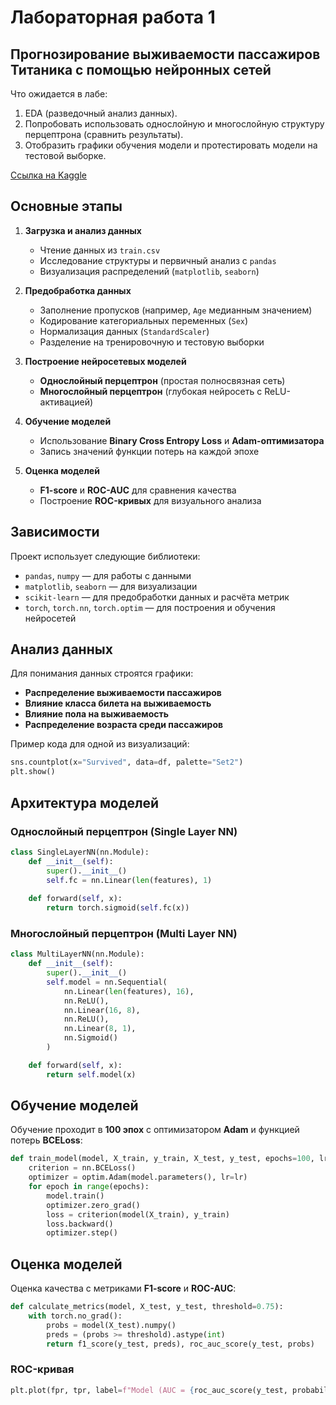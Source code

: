 # Лабораторная работа 1

## Прогнозирование выживаемости пассажиров Титаника с помощью нейронных сетей

Что ожидается в лабе:
1. EDA (разведочный анализ данных).
2. Попробовать использовать однослойную и многослойную структуру перцептрона (сравнить результаты).
3. Отобразить графики обучения модели и протестировать модели на тестовой выборке.

[Ссылка на Kaggle](https://www.kaggle.com/c/titanic/overview)

## Основные этапы

1. **Загрузка и анализ данных**  
   - Чтение данных из `train.csv`
   - Исследование структуры и первичный анализ с `pandas`
   - Визуализация распределений (`matplotlib`, `seaborn`)

2. **Предобработка данных**  
   - Заполнение пропусков (например, `Age` медианным значением)
   - Кодирование категориальных переменных (`Sex`)
   - Нормализация данных (`StandardScaler`)
   - Разделение на тренировочную и тестовую выборки

3. **Построение нейросетевых моделей**  
   - **Однослойный перцептрон** (простая полносвязная сеть)
   - **Многослойный перцептрон** (глубокая нейросеть с ReLU-активацией)

4. **Обучение моделей**  
   - Использование **Binary Cross Entropy Loss** и **Adam-оптимизатора**
   - Запись значений функции потерь на каждой эпохе

5. **Оценка моделей**  
   - **F1-score** и **ROC-AUC** для сравнения качества
   - Построение **ROC-кривых** для визуального анализа

## Зависимости

Проект использует следующие библиотеки:

- `pandas`, `numpy` — для работы с данными
- `matplotlib`, `seaborn` — для визуализации
- `scikit-learn` — для предобработки данных и расчёта метрик
- `torch`, `torch.nn`, `torch.optim` — для построения и обучения нейросетей

## Анализ данных

Для понимания данных строятся графики:

- **Распределение выживаемости пассажиров**
- **Влияние класса билета на выживаемость**
- **Влияние пола на выживаемость**
- **Распределение возраста среди пассажиров**

Пример кода для одной из визуализаций:

```python
sns.countplot(x="Survived", data=df, palette="Set2")
plt.show()
```

## Архитектура моделей

### Однослойный перцептрон (Single Layer NN)

```python
class SingleLayerNN(nn.Module):
    def __init__(self):
        super().__init__()
        self.fc = nn.Linear(len(features), 1)
    
    def forward(self, x):
        return torch.sigmoid(self.fc(x))
```

### Многослойный перцептрон (Multi Layer NN)

```python
class MultiLayerNN(nn.Module):
    def __init__(self):
        super().__init__()
        self.model = nn.Sequential(
            nn.Linear(len(features), 16),
            nn.ReLU(),
            nn.Linear(16, 8),
            nn.ReLU(),
            nn.Linear(8, 1),
            nn.Sigmoid()
        )

    def forward(self, x):
        return self.model(x)
```

## Обучение моделей

Обучение проходит в **100 эпох** с оптимизатором **Adam** и функцией потерь **BCELoss**:

```python
def train_model(model, X_train, y_train, X_test, y_test, epochs=100, lr=0.01):
    criterion = nn.BCELoss()
    optimizer = optim.Adam(model.parameters(), lr=lr)
    for epoch in range(epochs):
        model.train()
        optimizer.zero_grad()
        loss = criterion(model(X_train), y_train)
        loss.backward()
        optimizer.step()
```

## Оценка моделей

Оценка качества с метриками **F1-score** и **ROC-AUC**:

```python
def calculate_metrics(model, X_test, y_test, threshold=0.75):
    with torch.no_grad():
        probs = model(X_test).numpy()
        preds = (probs >= threshold).astype(int)
        return f1_score(y_test, preds), roc_auc_score(y_test, probs)
```

### ROC-кривая

```python
plt.plot(fpr, tpr, label=f"Model (AUC = {roc_auc_score(y_test, probabilities):.4f})")
```

